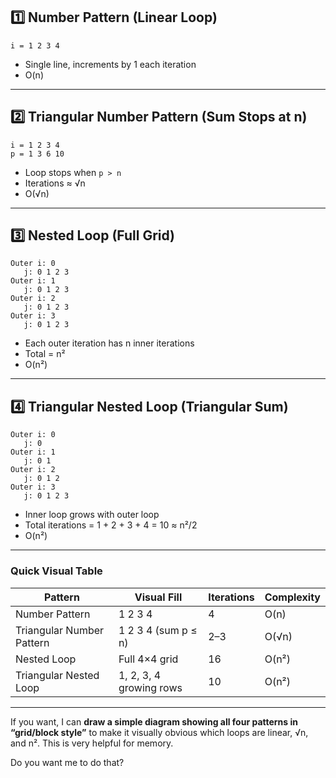 ## 1️⃣ Number Pattern (Linear Loop)

```
i = 1 2 3 4
```

* Single line, increments by 1 each iteration
* O(n)

---

## 2️⃣ Triangular Number Pattern (Sum Stops at n)

```
i = 1 2 3 4
p = 1 3 6 10
```

* Loop stops when `p > n`
* Iterations ≈ √n
* O(√n)

---

## 3️⃣ Nested Loop (Full Grid)

```
Outer i: 0
   j: 0 1 2 3
Outer i: 1
   j: 0 1 2 3
Outer i: 2
   j: 0 1 2 3
Outer i: 3
   j: 0 1 2 3
```

* Each outer iteration has n inner iterations
* Total = n²
* O(n²)

---

## 4️⃣ Triangular Nested Loop (Triangular Sum)

```
Outer i: 0
   j: 0
Outer i: 1
   j: 0 1
Outer i: 2
   j: 0 1 2
Outer i: 3
   j: 0 1 2 3
```

* Inner loop grows with outer loop
* Total iterations = 1 + 2 + 3 + 4 = 10 ≈ n²/2
* O(n²)

---

### Quick Visual Table

| Pattern                   | Visual Fill             | Iterations | Complexity |
| ------------------------- | ----------------------- | ---------- | ---------- |
| Number Pattern            | 1 2 3 4                 | 4          | O(n)       |
| Triangular Number Pattern | 1 2 3 4 (sum p ≤ n)     | 2–3        | O(√n)      |
| Nested Loop               | Full 4×4 grid           | 16         | O(n²)      |
| Triangular Nested Loop    | 1, 2, 3, 4 growing rows | 10         | O(n²)      |

---

If you want, I can **draw a simple diagram showing all four patterns in “grid/block style”** to make it visually obvious which loops are linear, √n, and n². This is very helpful for memory.

Do you want me to do that?
